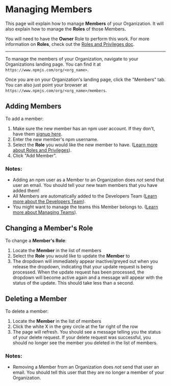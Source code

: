 # Managing Members

This page will explain how to manage **Members** of your Organization. It
will also explain how to manage the **Roles** of those Members.

You will need to have the **Owner** Role to perform this work. For more
information on **Roles**, check out the [Roles and Privileges doc].

<hr/>

To manage the members of your Organization, navigate to your Organizations
landing page. You can find it at `https://www.npmjs.com/org/<org_name>`.

Once you are on your Organization's landing page, click the "Members" tab.
You can also just point your browser at 
`https://www.npmjs.com/org/<org_name>/members`.

## Adding Members

To add a member:

1. Make sure the new member has an npm user account. If they don't, have them
  [signup here].
2. Enter the new member's npm username.
3. Select the **Role** you would like the new member to have.
  ([Learn more about Roles and Privileges]).
4. Click "Add Member".

### Notes:

- Adding an npm user as a Member to an Organization does *not* send that
  user an email. You should tell your new team members that you have 
  added them!
- All Members are automatically added to the Developers Team 
([Learn more about the Developers Team]).
- You might want to manage the teams this Member belongs to.
([Learn more about Managing Teams]). 

## Changing a Member's Role

To change a **Member's Role**:

1. Locate the **Member** in the list of members 
2. Select the **Role** you would like to update the **Member** to
3. The dropdown will immediately appear inactive/greyed out when you release the
  dropdown, indicating that your update request is being processed. When the update
  request has been processed, the dropdown will become active again and a message will
  appear with the status of the update. This should take less than a second.

## Deleting a Member

To delete a member:

1. Locate the **Member** in the list of members
2. Click the white X in the grey circle at the far right of the row
3. The page will refresh. You should see a message telling you the status of your
  delete request. If your delete request was successful, you should no longer see
  the member you deleted in the list of members.

### Notes:

- Removing a Member from an Organization does *not* send that user an email. You
  should tell this user that they are no longer a member of your Organization.

[Learn more about Roles and Privileges]: roles-and-privileges.md
[Roles and Privileges doc]: roles-and-privileges.md 
[signup here]: https://www.npmjs.com/signup
[Learn more about the Developers Team]: the-developers-team.md 
[Learn more about Managing Teams]: managing-teams.md
